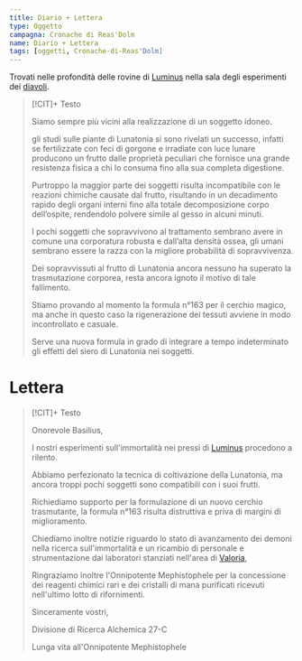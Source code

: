 ```yaml
---
title: Diario + Lettera
type: Oggetto
campagna: Cronache di Reas'Dolm
name: Diario + Lettera
tags: [oggetti, Cronache-di-Reas'Dolm]
---
```


Trovati nelle profondità delle rovine di [Luminus](Luminus.md) nella sala degli esperimenti dei [diavoli](Diavoli.md). 

>[!CIT]+ Testo
>
>Siamo sempre più vicini alla realizzazione di un soggetto idoneo.
>
>gli studi sulle piante di Lunatonia si sono rivelati un successo, infatti se fertilizzate con feci di gorgone e irradiate con luce lunare producono un frutto dalle proprietà peculiari che fornisce una grande resistenza fisica a chi lo consuma fino alla sua completa digestione.
>
>Purtroppo la maggior parte dei soggetti risulta incompatibile con le reazioni chimiche causate dal frutto, risultando in un decadimento rapido degli organi interni fino alla totale decomposizione corpo dell’ospite, rendendolo polvere simile al gesso in alcuni minuti.
>
>I pochi soggetti che sopravvivono al trattamento sembrano avere in comune una corporatura robusta e dall’alta densità ossea, gli umani sembrano essere la razza con la migliore probabilità di sopravvivenza.
>
>Dei sopravvissuti al frutto di Lunatonia ancora nessuno ha superato la trasmutazione corporea, resta ancora ignoto il motivo di tale fallimento.
>
>Stiamo provando al momento la formula n°163 per il cerchio magico, ma anche in questo caso la rigenerazione dei tessuti avviene in modo incontrollato e casuale.
>
>Serve una nuova formula in grado di integrare a tempo indeterminato gli effetti del siero di Lunatonia nei soggetti.

# Lettera

>[!CIT]+ Testo
>
>Onorevole Basilius,
>
>I nostri esperimenti sull'immortalità nei pressi di [Luminus](Luminus.md) procedono a rilento.
>
>Abbiamo perfezionato la tecnica di coltivazione della Lunatonia, ma ancora troppi pochi soggetti sono compatibili con i suoi frutti.
>
>Richiediamo supporto per la formulazione di un nuovo cerchio trasmutante, la formula n°163 risulta distruttiva e priva di margini di miglioramento.
>
>Chiediamo inoltre notizie riguardo lo stato di avanzamento dei demoni nella ricerca sull'immortalità e un ricambio di personale e strumentazione dai laboratori stanziati nell'area di [Valoria](Tirannia%20di%20Valoria.md),
>
>Ringraziamo inoltre l'Onnipotente Mephistophele per la concessione dei reagenti chimici rari e dei cristalli di mana purificati ricevuti nell'ultimo lotto di rifornimenti.
>
>Sinceramente vostri,
>
>Divisione di Ricerca Alchemica 27-C
>
>Lunga vita all'Onnipotente Mephistophele